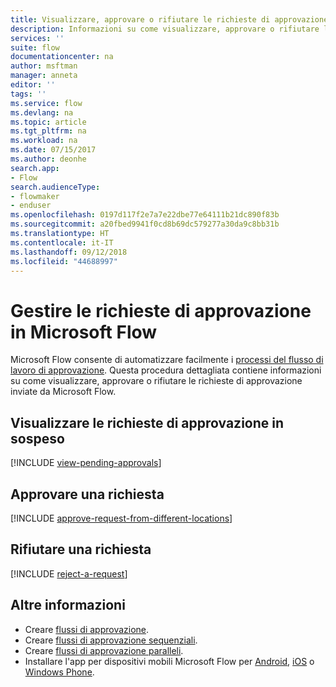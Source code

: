 ```yaml
---
title: Visualizzare, approvare o rifiutare le richieste di approvazione. | Microsoft Docs
description: Informazioni su come visualizzare, approvare o rifiutare le richieste di approvazione in Microsoft Flow.
services: ''
suite: flow
documentationcenter: na
author: msftman
manager: anneta
editor: ''
tags: ''
ms.service: flow
ms.devlang: na
ms.topic: article
ms.tgt_pltfrm: na
ms.workload: na
ms.date: 07/15/2017
ms.author: deonhe
search.app:
- Flow
search.audienceType:
- flowmaker
- enduser
ms.openlocfilehash: 0197d117f2e7a7e22dbe77e64111b21dc890f83b
ms.sourcegitcommit: a20fbed9941f0cd8b69dc579277a30da9c8bb31b
ms.translationtype: HT
ms.contentlocale: it-IT
ms.lasthandoff: 09/12/2018
ms.locfileid: "44688997"
---
```

# <a name="manage-approval-requests-in-microsoft-flow"></a>Gestire le richieste di approvazione in Microsoft Flow
Microsoft Flow consente di automatizzare facilmente i [processi del flusso di lavoro di approvazione](modern-approvals.md). Questa procedura dettagliata contiene informazioni su come visualizzare, approvare o rifiutare le richieste di approvazione inviate da Microsoft Flow.

## <a name="view-pending-approval-requests"></a>Visualizzare le richieste di approvazione in sospeso
[!INCLUDE [view-pending-approvals](includes/view-pending-approvals.md)]

## <a name="approve-a-request"></a>Approvare una richiesta
[!INCLUDE [approve-request-from-different-locations](includes/approve-request-from-different-locations.md)]

## <a name="reject-a-request"></a>Rifiutare una richiesta
[!INCLUDE [reject-a-request](includes/reject-a-request.md)]

## <a name="learn-more"></a>Altre informazioni
* Creare [flussi di approvazione](modern-approvals.md).
* Creare [flussi di approvazione sequenziali](sequential-modern-approvals.md).
* Creare [flussi di approvazione paralleli](parallel-modern-approvals.md).
* Installare l'app per dispositivi mobili Microsoft Flow per [Android](https://aka.ms/flowmobiledocsandroid), [iOS](https://aka.ms/flowmobiledocsios) o [Windows Phone](https://aka.ms/flowmobilewindows).

